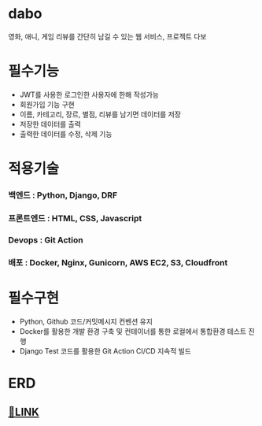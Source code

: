 # dabo
영화, 애니, 게임 리뷰를 간단히 남길 수 있는 웹 서비스, 프로젝트 다보

# 필수기능

- JWT를 사용한 로그인한 사용자에 한해 작성가능
- 회원가입 기능 구현
- 이름, 카테고리, 장르, 별점, 리뷰를 남기면 데이터를 저장
- 저장한 데이터를 출력
- 출력한 데이터를 수정, 삭제 기능

# 적용기술

### 백엔드 : Python, Django, DRF

### 프론트엔드 : HTML, CSS, Javascript

### Devops : Git Action

### 배포 : Docker, Nginx, Gunicorn, AWS EC2, S3, Cloudfront

# 필수구현

- Python, Github 코드/커밋메시지 컨벤션 유지
- Docker를 활용한 개발 환경 구축 및 컨테이너를 통한 로컬에서 통합환경 테스트 진행
- Django Test 코드를 활용한 Git Action CI/CD 지속적 빌드

# ERD

## [🚩LINK](https://github.com/migdracios/dabo/wiki/%EB%8B%A4%EB%B3%B4-ERD)
